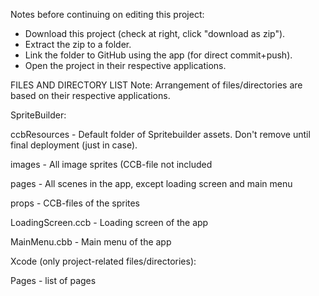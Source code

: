Notes before continuing on editing this project:
* Download this project (check at right, click "download as zip").
* Extract the zip to a folder.
* Link the folder to GitHub using the app (for direct commit+push).
* Open the project in their respective applications.
  
FILES AND DIRECTORY LIST 
Note: Arrangement of files/directories are based on their respective applications.

SpriteBuilder:

ccbResources      - Default folder of Spritebuilder assets. Don't remove until final deployment (just in case).

images            - All image sprites (CCB-file not included

pages             - All scenes in the app, except loading screen and main menu

props             - CCB-files of the sprites

LoadingScreen.ccb - Loading screen of the app

MainMenu.cbb      - Main menu of the app

Xcode (only project-related files/directories):

Pages             - list of pages

